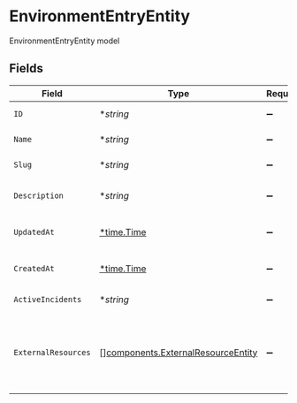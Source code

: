# EnvironmentEntryEntity

EnvironmentEntryEntity model


## Fields

| Field                                                                                    | Type                                                                                     | Required                                                                                 | Description                                                                              |
| ---------------------------------------------------------------------------------------- | ---------------------------------------------------------------------------------------- | ---------------------------------------------------------------------------------------- | ---------------------------------------------------------------------------------------- |
| `ID`                                                                                     | **string*                                                                                | :heavy_minus_sign:                                                                       | UUID of the Environment                                                                  |
| `Name`                                                                                   | **string*                                                                                | :heavy_minus_sign:                                                                       | Name of the Environment                                                                  |
| `Slug`                                                                                   | **string*                                                                                | :heavy_minus_sign:                                                                       | Slug of the Environment                                                                  |
| `Description`                                                                            | **string*                                                                                | :heavy_minus_sign:                                                                       | Description of the Environment                                                           |
| `UpdatedAt`                                                                              | [*time.Time](https://pkg.go.dev/time#Time)                                               | :heavy_minus_sign:                                                                       | The time the environment was updated                                                     |
| `CreatedAt`                                                                              | [*time.Time](https://pkg.go.dev/time#Time)                                               | :heavy_minus_sign:                                                                       | The time the environment was created                                                     |
| `ActiveIncidents`                                                                        | **string*                                                                                | :heavy_minus_sign:                                                                       | List of active incident guids                                                            |
| `ExternalResources`                                                                      | [][components.ExternalResourceEntity](../../models/components/externalresourceentity.md) | :heavy_minus_sign:                                                                       | Information about known linkages to representations of services outside of FireHydrant.  |